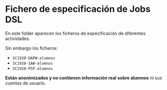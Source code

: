 # Fichero de especificación de Jobs DSL

En este folder aparecen los ficheros de especificación de diferentes actividades.

Sin embargo los ficheros:

* `SC1920-DAPW-alumnos`
* `SC1920-IAW-alumnos`
* `SC1920-PSP-alumnos`

**Están anonimizados y no contienen información real sobre alumnos** ni sus cuentas de usuario.
